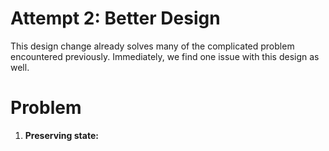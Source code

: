 # Attempt 2: Better Design
This design change already solves many of the complicated problem encountered previously. Immediately, we find one issue with this design as well.

# Problem
1. **Preserving state:** 